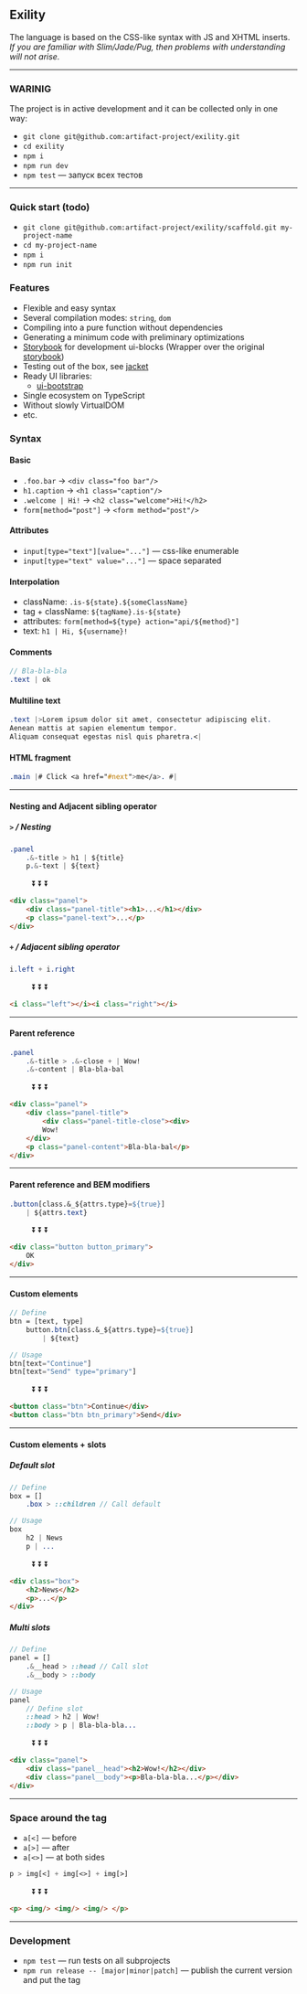 Exility
-------
The language is based on the CSS-like syntax with JS and XHTML inserts.<br/>
<em>If you are familiar with Slim/Jade/Pug, then problems with understanding will not arise.</em>


---


### WARINIG
The project is in active development and it can be collected only in one way:

 - `git clone git@github.com:artifact-project/exility.git`
 - `cd exility`
 - `npm i`
 - `npm run dev`
 - `npm test` — запуск всех тестов


---


### Quick start (todo)

 - `git clone git@github.com:artifact-project/exility/scaffold.git my-project-name`
 - `cd my-project-name`
 - `npm i`
 - `npm run init`



### Features

 - Flexible and easy syntax
 - Several compilation modes: `string`, `dom`
 - Compiling into a pure function without dependencies
 - Generating a minimum code with preliminary optimizations
 - [Storybook](./storybook) for development ui-blocks (Wrapper over the original [storybook](https://storybook.js.org/))
 - Testing out of the box, see [jacket](./jacket)
 - Ready UI libraries:
   - [ui-bootstrap](./ui-bootstrap)
 - Single ecosystem on TypeScript
 - Without slowly VirtualDOM
 - etc.


### Syntax

#### Basic

 - `.foo.bar` -> `<div class="foo bar"/>`
 - `h1.caption` -> `<h1 class="caption"/>`
 - `.welcome | Hi!` -> `<h2 class="welcome">Hi!</h2>`
 - `form[method="post"]` -> `<form method="post"/>`


#### Attributes

 - `input[type="text"][value="..."]` — css-like enumerable
 - `input[type="text" value="..."]` — space separated


#### Interpolation

 - className: `.is-${state}.${someClassName}`
 - tag + className: `${tagName}.is-${state}`
 - attributes: `form[method=${type} action="api/${method}"]`
 - text: `h1 | Hi, ${username}!`


#### Comments
```sass
// Bla-bla-bla
.text | ok
```


#### Multiline text
```sass
.text |>Lorem ipsum dolor sit amet, consectetur adipiscing elit.
Aenean mattis at sapien elementum tempor.
Aliquam consequat egestas nisl quis pharetra.<|
```


#### HTML fragment
```sass
.main |# Click <a href="#next">me</a>. #|
```

---


#### Nesting and Adjacent sibling operator

##### `>` / Nesting

```sass
.panel
	.&-title > h1 | ${title}
	p.&-text | ${text}
```

&nbsp; &nbsp; &nbsp; &nbsp; &nbsp;  :arrow_double_down:  :arrow_double_down:  :arrow_double_down:

```html
<div class="panel">
	<div class="panel-title"><h1>...</h1></div>
	<p class="panel-text">...</p>
</div>
```


##### `+` / Adjacent sibling operator

```sass
i.left + i.right
```

&nbsp; &nbsp; &nbsp; &nbsp; &nbsp;  :arrow_double_down:  :arrow_double_down:  :arrow_double_down:

```html
<i class="left"></i><i class="right"></i>
```

---


#### Parent reference

```sass
.panel
	.&-title > .&-close + | Wow!
	.&-content | Bla-bla-bal
```

&nbsp; &nbsp; &nbsp; &nbsp; &nbsp;  :arrow_double_down:  :arrow_double_down:  :arrow_double_down:

```html
<div class="panel">
	<div class="panel-title">
		<div class="panel-title-close"><div>
		Wow!
	</div>
	<p class="panel-content">Bla-bla-bal</p>
</div>
```


---


#### Parent reference and BEM modifiers

```sass
.button[class.&_${attrs.type}=${true}]
	| ${attrs.text}
```

&nbsp; &nbsp; &nbsp; &nbsp; &nbsp;  :arrow_double_down:  :arrow_double_down:  :arrow_double_down:

```html
<div class="button button_primary">
	OK
</div>
```

---

#### Custom elements

```sass
// Define
btn = [text, type]
	button.btn[class.&_${attrs.type}=${true}]
		| ${text}

// Usage
btn[text="Continue"]
btn[text="Send" type="primary"]
```

&nbsp; &nbsp; &nbsp; &nbsp; &nbsp;  :arrow_double_down:  :arrow_double_down:  :arrow_double_down:

```html
<button class="btn">Continue</div>
<button class="btn btn_primary">Send</div>
```

---

#### Custom elements + slots

##### Default slot
```sass
// Define
box = []
	.box > ::children // Call default

// Usage
box
	h2 | News
	p | ...
```

&nbsp; &nbsp; &nbsp; &nbsp; &nbsp;  :arrow_double_down:  :arrow_double_down:  :arrow_double_down:

```html
<div class="box">
	<h2>News</h2>
	<p>...</p>
</div>
```

##### Multi slots
```sass
// Define
panel = []
	.&__head > ::head // Call slot
	.&__body > ::body

// Usage
panel
	// Define slot
	::head > h2 | Wow!
	::body > p | Bla-bla-bla...
```

&nbsp; &nbsp; &nbsp; &nbsp; &nbsp;  :arrow_double_down:  :arrow_double_down:  :arrow_double_down:

```html
<div class="panel">
	<div class="panel__head"><h2>Wow!</h2></div>
	<div class="panel__body"><p>Bla-bla-bla...</p></div>
</div>
```

---


### Space around the tag

 - `a[<]` — before
 - `a[>]` — after
 - `a[<>]` — at both sides

```sass
p > img[<] + img[<>] + img[>]
```

&nbsp; &nbsp; &nbsp; &nbsp; &nbsp;  :arrow_double_down:  :arrow_double_down:  :arrow_double_down:

```html
<p> <img/> <img/> <img/> </p>
```

---

### Development

 - `npm test` — run tests on all subprojects
 - `npm run release -- [major|minor|patch]` — publish the current version and put the tag
